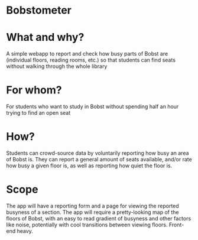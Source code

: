 # Bobstometer

# What and why?
A simple webapp to report and check how busy parts of Bobst are (individual floors, reading rooms, etc.) so that students can find seats without walking through the whole library

# For whom?
For students who want to study in Bobst without spending half an hour trying to find an open seat

# How?
Students can crowd-source data by voluntarily reporting how busy an area of Bobst is. They can report a general amount of seats available, and/or rate how busy a given floor is, as well as reporting how quiet the floor is.

# Scope
The app will have a reporting form and a page for viewing the reported busyness of a section. The app will require a pretty-looking map of the floors of Bobst, with an easy to read gradient of busyness and other factors like noise, potentially with cool transitions between viewing floors. Front-end heavy.

